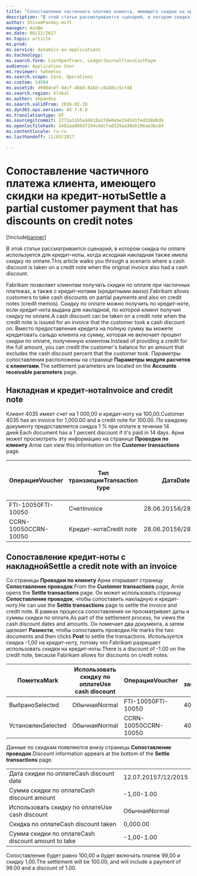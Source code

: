 ```yaml
---
title: "Сопоставление частичного платежа клиента, имеющего скидки на кредит-ноты"
description: "В этой статье рассматривается сценарий, в котором скидка по оплате используется для кредит-ноты, когда исходная накладная также имела скидку по оплате."
author: ShivamPandey-msft
manager: AnnBe
ms.date: 08/22/2017
ms.topic: article
ms.prod: 
ms.service: dynamics-ax-applications
ms.technology: 
ms.search.form: CustOpenTrans, LedgerJournalTransCustPaym
audience: Application User
ms.reviewer: twheeloc
ms.search.scope: Core, Operations
ms.custom: 14564
ms.assetid: d9984cef-ddcf-46bd-816d-c01b8cc5cf48
ms.search.region: Global
ms.author: shpandey
ms.search.validFrom: 2016-02-28
ms.dyn365.ops.version: AX 7.0.0
ms.translationtype: HT
ms.sourcegitcommit: 2771a31b5a4d418a27de0ebe1945d1fed2d8d6d6
ms.openlocfilehash: 5402aa886d7194c4dcfad329aa30eb19bae3bc84
ms.contentlocale: ru-ru
ms.lasthandoff: 11/03/2017

---
```


# <a name="settle-a-partial-customer-payment-that-has-discounts-on-credit-notes"></a><span data-ttu-id="750fd-103">Сопоставление частичного платежа клиента, имеющего скидки на кредит-ноты</span><span class="sxs-lookup"><span data-stu-id="750fd-103">Settle a partial customer payment that has discounts on credit notes</span></span>

[!include[banner](../includes/banner.md)]


<span data-ttu-id="750fd-104">В этой статье рассматривается сценарий, в котором скидка по оплате используется для кредит-ноты, когда исходная накладная также имела скидку по оплате.</span><span class="sxs-lookup"><span data-stu-id="750fd-104">This article walks you through a scenario where a cash discount is taken on a credit note when the original invoice also had a cash discount.</span></span> 

<span data-ttu-id="750fd-105">Fabrikam позволяет клиентам получать скидки по оплате при частичных платежах, а также с кредит-нотами (кредитными авизо).</span><span class="sxs-lookup"><span data-stu-id="750fd-105">Fabrikam allows customers to take cash discounts on partial payments and also on credit notes (credit memos).</span></span> <span data-ttu-id="750fd-106">Скидку по оплате можно получить по кредит-ноте, если кредит-нота выдана для накладной, по которой клиент получил скидку по оплате.</span><span class="sxs-lookup"><span data-stu-id="750fd-106">A cash discount can be taken on a credit note when the credit note is issued for an invoice that the customer took a cash discount on.</span></span> <span data-ttu-id="750fd-107">Вместо предоставления кредита на полную сумму вы можете кредитовать сальдо клиента на сумму, которая не включает процент скидки по оплате, полученную клиентом.</span><span class="sxs-lookup"><span data-stu-id="750fd-107">Instead of providing a credit for the full amount, you can credit the customer's balance for an amount that excludes the cash discount percent that the customer took.</span></span> <span data-ttu-id="750fd-108">Параметры сопоставления расположены на странице **Параметры модуля расчетов с клиентами**.</span><span class="sxs-lookup"><span data-stu-id="750fd-108">The settlement parameters are located on the **Accounts receivable parameters** page.</span></span>

## <a name="invoice-and-credit-note"></a><span data-ttu-id="750fd-109">Накладная и кредит-нота</span><span class="sxs-lookup"><span data-stu-id="750fd-109">Invoice and credit note</span></span>
<span data-ttu-id="750fd-110">Клиент 4035 имеет счет на 1 000,00 и кредит-ноту на 100,00.</span><span class="sxs-lookup"><span data-stu-id="750fd-110">Customer 4035 has an invoice for 1,000.00 and a credit note for 100.00.</span></span> <span data-ttu-id="750fd-111">По каждому документу предоставляется скидка 1 % при оплате в течение 14 дней.</span><span class="sxs-lookup"><span data-stu-id="750fd-111">Each document has a 1 percent discount if it's paid in 14 days.</span></span> <span data-ttu-id="750fd-112">Арни может просмотреть эту информацию на странице **Проводки по клиенту**.</span><span class="sxs-lookup"><span data-stu-id="750fd-112">Arnie can view this information on the **Customer transactions** page.</span></span>

| <span data-ttu-id="750fd-113">Операция</span><span class="sxs-lookup"><span data-stu-id="750fd-113">Voucher</span></span>    | <span data-ttu-id="750fd-114">Тип транзакции</span><span class="sxs-lookup"><span data-stu-id="750fd-114">Transaction type</span></span> | <span data-ttu-id="750fd-115">Дата</span><span class="sxs-lookup"><span data-stu-id="750fd-115">Date</span></span>      | <span data-ttu-id="750fd-116">Счет</span><span class="sxs-lookup"><span data-stu-id="750fd-116">Invoice</span></span>  | <span data-ttu-id="750fd-117">Дебетовая сумма в валюте проводки</span><span class="sxs-lookup"><span data-stu-id="750fd-117">Amount in transaction currency debit</span></span> | <span data-ttu-id="750fd-118">Сумма кредита в валюте проводки</span><span class="sxs-lookup"><span data-stu-id="750fd-118">Amount in transaction currency credit</span></span> | <span data-ttu-id="750fd-119">Сальдо</span><span class="sxs-lookup"><span data-stu-id="750fd-119">Balance</span></span>  | <span data-ttu-id="750fd-120">Валютное</span><span class="sxs-lookup"><span data-stu-id="750fd-120">Currency</span></span> |
|------------|------------------|-----------|----------|--------------------------------------|---------------------------------------|----------|----------|
| <span data-ttu-id="750fd-121">FTI-10050</span><span class="sxs-lookup"><span data-stu-id="750fd-121">FTI-10050</span></span>  | <span data-ttu-id="750fd-122">Счет</span><span class="sxs-lookup"><span data-stu-id="750fd-122">Invoice</span></span>          | <span data-ttu-id="750fd-123">28.06.2015</span><span class="sxs-lookup"><span data-stu-id="750fd-123">6/28/2015</span></span> | <span data-ttu-id="750fd-124">10050</span><span class="sxs-lookup"><span data-stu-id="750fd-124">10050</span></span>    | <span data-ttu-id="750fd-125">1 000,00</span><span class="sxs-lookup"><span data-stu-id="750fd-125">1,000.00</span></span>                             |                                       | <span data-ttu-id="750fd-126">1 000,00</span><span class="sxs-lookup"><span data-stu-id="750fd-126">1,000.00</span></span> | <span data-ttu-id="750fd-127">американский доллар</span><span class="sxs-lookup"><span data-stu-id="750fd-127">USD</span></span>      |
| <span data-ttu-id="750fd-128">CCRN-10050</span><span class="sxs-lookup"><span data-stu-id="750fd-128">CCRN-10050</span></span> | <span data-ttu-id="750fd-129">Кредит-нота</span><span class="sxs-lookup"><span data-stu-id="750fd-129">Credit note</span></span>      | <span data-ttu-id="750fd-130">28.06.2015</span><span class="sxs-lookup"><span data-stu-id="750fd-130">6/28/2015</span></span> | <span data-ttu-id="750fd-131">CR-10050</span><span class="sxs-lookup"><span data-stu-id="750fd-131">CR-10050</span></span> |                                      | <span data-ttu-id="750fd-132">100,00</span><span class="sxs-lookup"><span data-stu-id="750fd-132">100.00</span></span>                                | <span data-ttu-id="750fd-133">-100,00</span><span class="sxs-lookup"><span data-stu-id="750fd-133">-100.00</span></span>  | <span data-ttu-id="750fd-134">американский доллар</span><span class="sxs-lookup"><span data-stu-id="750fd-134">USD</span></span>      |

## <a name="settle-a-credit-note-with-an-invoice"></a><span data-ttu-id="750fd-135">Сопоставление кредит-ноты с накладной</span><span class="sxs-lookup"><span data-stu-id="750fd-135">Settle a credit note with an invoice</span></span>
<span data-ttu-id="750fd-136">Со страницы **Проводки по клиенту** Арни открывает страницу **Сопоставление проводок**.</span><span class="sxs-lookup"><span data-stu-id="750fd-136">From the **Customer transactions** page, Arnie opens the **Settle transactions** page.</span></span> <span data-ttu-id="750fd-137">Он может использовать страницу **Сопоставление проводок**, чтобы сопоставить накладную и кредит-ноту.</span><span class="sxs-lookup"><span data-stu-id="750fd-137">He can use the **Settle transactions** page to settle the invoice and credit note.</span></span> <span data-ttu-id="750fd-138">В рамках процесса сопоставления он просматривает даты и суммы скидки по оплате.</span><span class="sxs-lookup"><span data-stu-id="750fd-138">As part of the settlement process, he views the cash discount dates and amounts.</span></span> <span data-ttu-id="750fd-139">Он помечает два документа, а затем щелкает **Разнести**, чтобы сопоставить проводки.</span><span class="sxs-lookup"><span data-stu-id="750fd-139">He marks the two documents and then clicks **Post** to settle the transactions.</span></span> <span data-ttu-id="750fd-140">Используется скидка -1,00 на кредит-ноту, потому что Fabrikam разрешает использовать скидки на кредит-ноты.</span><span class="sxs-lookup"><span data-stu-id="750fd-140">There is a discount of -1.00 on the credit note, because Fabrikam allows for discounts on credit notes.</span></span>

| <span data-ttu-id="750fd-141">Пометка</span><span class="sxs-lookup"><span data-stu-id="750fd-141">Mark</span></span>     | <span data-ttu-id="750fd-142">Использовать скидку по оплате</span><span class="sxs-lookup"><span data-stu-id="750fd-142">Use cash discount</span></span> | <span data-ttu-id="750fd-143">Операция</span><span class="sxs-lookup"><span data-stu-id="750fd-143">Voucher</span></span>    | <span data-ttu-id="750fd-144">Учетная запись</span><span class="sxs-lookup"><span data-stu-id="750fd-144">Account</span></span> | <span data-ttu-id="750fd-145">Дата</span><span class="sxs-lookup"><span data-stu-id="750fd-145">Date</span></span>      | <span data-ttu-id="750fd-146">Срок выполнения</span><span class="sxs-lookup"><span data-stu-id="750fd-146">Due date</span></span>  | <span data-ttu-id="750fd-147">Счет</span><span class="sxs-lookup"><span data-stu-id="750fd-147">Invoice</span></span>  | <span data-ttu-id="750fd-148">Сумма в валюте проводки</span><span class="sxs-lookup"><span data-stu-id="750fd-148">Amount in transaction currency</span></span> | <span data-ttu-id="750fd-149">Валютное</span><span class="sxs-lookup"><span data-stu-id="750fd-149">Currency</span></span> | <span data-ttu-id="750fd-150">Сумма сопоставления</span><span class="sxs-lookup"><span data-stu-id="750fd-150">Amount to settle</span></span> |
|----------|-------------------|------------|---------|-----------|-----------|----------|--------------------------------|----------|------------------|
| <span data-ttu-id="750fd-151">Выбрано</span><span class="sxs-lookup"><span data-stu-id="750fd-151">Selected</span></span> | <span data-ttu-id="750fd-152">Обычная</span><span class="sxs-lookup"><span data-stu-id="750fd-152">Normal</span></span>            | <span data-ttu-id="750fd-153">FTI-10050</span><span class="sxs-lookup"><span data-stu-id="750fd-153">FTI-10050</span></span>  | <span data-ttu-id="750fd-154">4035</span><span class="sxs-lookup"><span data-stu-id="750fd-154">4035</span></span>    | <span data-ttu-id="750fd-155">28.06.2015</span><span class="sxs-lookup"><span data-stu-id="750fd-155">6/28/2015</span></span> | <span data-ttu-id="750fd-156">28.07.2015</span><span class="sxs-lookup"><span data-stu-id="750fd-156">7/28/2015</span></span> | <span data-ttu-id="750fd-157">10050</span><span class="sxs-lookup"><span data-stu-id="750fd-157">10050</span></span>    | <span data-ttu-id="750fd-158">1 000,00</span><span class="sxs-lookup"><span data-stu-id="750fd-158">1,000.00</span></span>                       | <span data-ttu-id="750fd-159">американский доллар</span><span class="sxs-lookup"><span data-stu-id="750fd-159">USD</span></span>      | <span data-ttu-id="750fd-160">990,00</span><span class="sxs-lookup"><span data-stu-id="750fd-160">990.00</span></span>           |
| <span data-ttu-id="750fd-161">Установлен</span><span class="sxs-lookup"><span data-stu-id="750fd-161">Selected</span></span> | <span data-ttu-id="750fd-162">Обычная</span><span class="sxs-lookup"><span data-stu-id="750fd-162">Normal</span></span>            | <span data-ttu-id="750fd-163">CCRN-10050</span><span class="sxs-lookup"><span data-stu-id="750fd-163">CCRN-10050</span></span> | <span data-ttu-id="750fd-164">4035</span><span class="sxs-lookup"><span data-stu-id="750fd-164">4035</span></span>    | <span data-ttu-id="750fd-165">28.06.2015</span><span class="sxs-lookup"><span data-stu-id="750fd-165">6/28/2015</span></span> | <span data-ttu-id="750fd-166">28.07.2015</span><span class="sxs-lookup"><span data-stu-id="750fd-166">7/28/2015</span></span> | <span data-ttu-id="750fd-167">CR-10050</span><span class="sxs-lookup"><span data-stu-id="750fd-167">CR-10050</span></span> | <span data-ttu-id="750fd-168">-100,00</span><span class="sxs-lookup"><span data-stu-id="750fd-168">-100.00</span></span>                        | <span data-ttu-id="750fd-169">американский доллар</span><span class="sxs-lookup"><span data-stu-id="750fd-169">USD</span></span>      | <span data-ttu-id="750fd-170">-99,00</span><span class="sxs-lookup"><span data-stu-id="750fd-170">-99.00</span></span>           |

<span data-ttu-id="750fd-171">Данные по скидкам появляются внизу страницы **Сопоставление проводок**.</span><span class="sxs-lookup"><span data-stu-id="750fd-171">Discount information appears at the bottom of the **Settle transactions** page.</span></span>

|                              |           |
|------------------------------|-----------|
| <span data-ttu-id="750fd-172">Дата скидки по оплате</span><span class="sxs-lookup"><span data-stu-id="750fd-172">Cash discount date</span></span>           | <span data-ttu-id="750fd-173">12.07.2015</span><span class="sxs-lookup"><span data-stu-id="750fd-173">7/12/2015</span></span> |
| <span data-ttu-id="750fd-174">Сумма скидки по оплате</span><span class="sxs-lookup"><span data-stu-id="750fd-174">Cash discount amount</span></span>         | <span data-ttu-id="750fd-175">-1,00</span><span class="sxs-lookup"><span data-stu-id="750fd-175">-1.00</span></span>     |
| <span data-ttu-id="750fd-176">Использовать скидку по оплате</span><span class="sxs-lookup"><span data-stu-id="750fd-176">Use cash discount</span></span>            | <span data-ttu-id="750fd-177">Обычная</span><span class="sxs-lookup"><span data-stu-id="750fd-177">Normal</span></span>    |
| <span data-ttu-id="750fd-178">Скидка по оплате</span><span class="sxs-lookup"><span data-stu-id="750fd-178">Cash discount taken</span></span>          | <span data-ttu-id="750fd-179">0,00</span><span class="sxs-lookup"><span data-stu-id="750fd-179">0.00</span></span>      |
| <span data-ttu-id="750fd-180">Сумма скидки по оплате</span><span class="sxs-lookup"><span data-stu-id="750fd-180">Cash discount amount to take</span></span> | <span data-ttu-id="750fd-181">-1,00</span><span class="sxs-lookup"><span data-stu-id="750fd-181">-1.00</span></span>     |

<span data-ttu-id="750fd-182">Сопоставление будет равно 100,00 и будет включать платеж 99,00 и скидку 1,00.</span><span class="sxs-lookup"><span data-stu-id="750fd-182">The settlement will be 100.00, and will include a payment of 99.00 and a discount of 1.00.</span></span>




